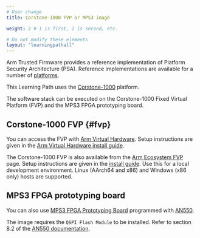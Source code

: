 ```yaml
---
# User change
title: Corstone-1000 FVP or MPS3 image

weight: 2 # 1 is first, 2 is second, etc.

# Do not modify these elements
layout: "learningpathall"
---
```

Arm Trusted Firmware provides a reference implementation of Platform Security Architecture (PSA). Reference implementations are available for a number of [platforms](https://tf-m-user-guide.trustedfirmware.org/platform/index.html).

This Learning Path uses the [Corstone-1000](https://www.arm.com/en/products/silicon-ip-subsystems/corstone-1000) platform.

The software stack can be executed on the Corstone-1000 Fixed Virtual Platform (FVP) and the MPS3 FPGA prototyping board.

## Corstone-1000 FVP {#fvp}

You can access the FVP with [Arm Virtual Hardware](https://www.arm.com/products/development-tools/simulation/virtual-hardware). Setup instructions are given in the [Arm Virtual Hardware install guide](/install-guides/avh#corstone).

The Corstone-1000 FVP is also available from the [Arm Ecosystem FVP](https://developer.arm.com/downloads/-/arm-ecosystem-fvps) page. Setup instructions are given in the [install guide](/install-guides/fm_fvp). Use this for a local development environment. Linux (AArch64 and x86) and Windows (x86 only) hosts are supported.


## MPS3 FPGA prototyping board

You can also use [MPS3 FPGA Prototyping Board](https://developer.arm.com/Tools%20and%20Software/MPS3%20FPGA%20Prototyping%20Board) programmed with [AN550](https://developer.arm.com/downloads/view/AN550).

The image requires the `QSPI Flash Module` to be installed. Refer to section 8.2 of the [AN550 documentation](https://developer.arm.com/documentation/dai0550/latest/).
